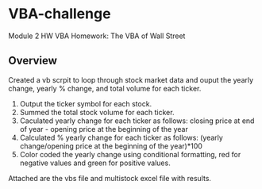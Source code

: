 # VBA-challenge
Module 2 HW
VBA Homework: The VBA of Wall Street

## Overview

Created a vb scrpit to loop through stock market data and ouput the yearly change, yearly % change, and total volume for each ticker. 

1. Output the ticker symbol for each stock.
2. Summed the total stock volume for each ticker.
3. Caculated yearly change for each ticker as follows: closing price at end of year - opening price at the beginning of the year
4. Calculated % yearly change for each ticker as follows: (yearly change/opening price at the beginning of the year)*100
5. Color coded the yearly change using conditional formatting, red for negative values and green for positive values.

Attached are the vbs file and multistock excel file with results.


